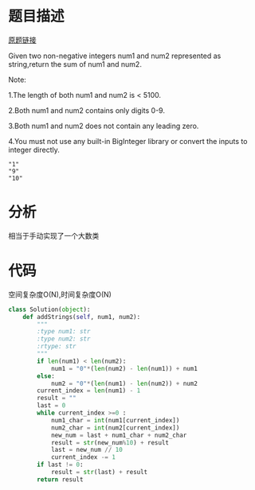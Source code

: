 
# 题目描述
[原题链接](https://leetcode.com/problems/add-strings/)

Given two non-negative integers num1 and num2 represented as string,return the sum of num1 and num2.

Note:

1.The length of both num1 and num2 is < 5100.

2.Both num1 and num2 contains only digits 0-9.

3.Both num1 and num2 does not contain any leading zero.

4.You must not use any built-in BigInteger library or convert the inputs to integer directly.



```
"1"
"9"
"10"
```

<!--more-->

# 分析
相当于手动实现了一个大数类

# 代码
空间复杂度O(N),时间复杂度O(N)
```Python
class Solution(object):
    def addStrings(self, num1, num2):
        """
        :type num1: str
        :type num2: str
        :rtype: str
        """
        if len(num1) < len(num2):
            num1 = "0"*(len(num2) - len(num1)) + num1
        else:
            num2 = "0"*(len(num1) - len(num2)) + num2
        current_index = len(num1) - 1
        result = ""
        last = 0
        while current_index >=0 :
            num1_char = int(num1[current_index])
            num2_char = int(num2[current_index])
            new_num = last + num1_char + num2_char
            result = str(new_num%10) + result
            last = new_num // 10
            current_index -= 1
        if last != 0:
            result = str(last) + result
        return result
```
            